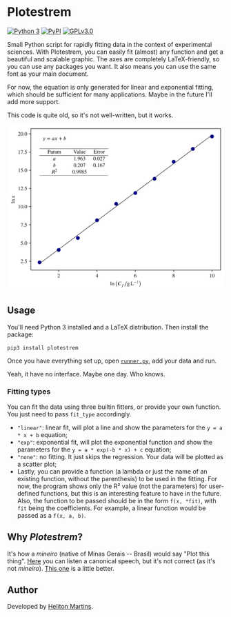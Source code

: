 # Plotestrem

[![Python 3](https://img.shields.io/badge/python-3-blue?style=for-the-badge)](https://pypi.org/project/plotestrem/0.0.1/)
[![PyPI](https://img.shields.io/pypi/v/plotestrem?style=for-the-badge)](https://pypi.org/project/plotestrem/0.0.1/)
[![GPLv3.0](https://img.shields.io/github/license/hellmrf/plotestrem?style=for-the-badge)](https://www.gnu.org/licenses/gpl-3.0.en.html)

Small Python script for rapidly fitting data in the context of experimental sciences. With Plotestrem, you can easily fit (almost) any function and get a beautiful and scalable graphic. The axes are completely LaTeX-friendly, so you can use any packages you want. It also means you can use the same font as your main document.

For now, the equation is only generated for linear and exponential fitting, which should be sufficient for many applications. Maybe in the future I'll add more support.

This code is quite old, so it's not well-written, but it works.

![Example](docs/example.png)
## Usage

You'll need Python 3 installed and a LaTeX distribution. Then install the package:
```shell
pip3 install plotestrem
```

Once you have everything set up, open [`runner.py`](./runner.py), add your data and run.

Yeah, it have no interface. Maybe one day. Who knows.

### Fitting types
You can fit the data using three builtin fitters, or provide your own function. You just need to pass `fit_type` accordingly.

- `"linear"`: linear fit, will plot a line and show the parameters for the `y = a * x + b` equation;
- `"exp"`: exponential fit, will plot the exponential function and show the parameters for the `y = a * exp(-b * x) + c` equation;
- `"none"`: no fitting. It just skips the regression. Your data will be plotted as a scatter plot;
- Lastly, you can provide a function (a lambda or just the name of an existing function, without the parenthesis) to be used in the fitting. For now, the program shows only the R² value (not the parameters) for user-defined functions, but this is an interesting feature to have in the future. Also, the function to be passed should be in the form `f(x, *fit)`, with `fit` being the coefficients. For example, a linear function would be passed as a `f(x, a, b)`.

## Why _Plotestrem_?

It's how a *mineiro* (native of Minas Gerais -- Brasil) would say "Plot this thing". [Here](https://translate.google.com/?source=osdd&sl=pt&text=plota+esse+trem) you can listen a canonical speech, but it's not correct (as it's not *mineiro*). [This one](https://translate.google.com/?source=osdd&sl=pt&text=plótêss+trem) is a little better.

## Author

Developed by [Heliton Martins](https://t.me/helitonmrf).
